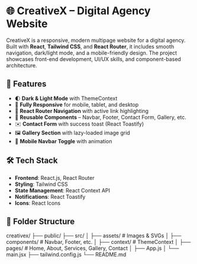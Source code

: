 # 🌐 CreativeX – Digital Agency Website

CreativeX is a responsive, modern multipage website for a digital agency. Built with **React**, **Tailwind CSS**, and **React Router**, it includes smooth navigation, dark/light mode, and a mobile-friendly design. The project showcases front-end development, UI/UX skills, and component-based architecture.


## 🚀 Features

- 🌓 **Dark & Light Mode** with ThemeContext
- 📱 **Fully Responsive** for mobile, tablet, and desktop
- 🧭 **React Router Navigation** with active link highlighting
- 🧩 **Reusable Components** – Navbar, Footer, Contact Form, Gallery, etc.
- ✉️ **Contact Form** with success toast (React Toastify)
- 🖼️ **Gallery Section** with lazy-loaded image grid
- 🔄 **Mobile Navbar Toggle** with animation

## 🛠️ Tech Stack

- **Frontend**: React.js, React Router
- **Styling**: Tailwind CSS
- **State Management**: React Context API
- **Notifications**: React Toastify
- **Icons**: React Icons

## 📁 Folder Structure

creativex/
├── public/
├── src/
│ ├── assets/ # Images & SVGs
│ ├── components/ # Navbar, Footer, etc.
│ ├── context/ # ThemeContext
│ ├── pages/ # Home, About, Services, Gallery, Contact
│ ├── App.js
│ └── main.jsx
├── tailwind.config.js
└── README.md
